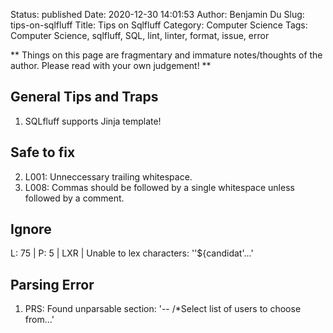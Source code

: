 Status: published
Date: 2020-12-30 14:01:53
Author: Benjamin Du
Slug: tips-on-sqlfluff
Title: Tips on Sqlfluff
Category: Computer Science
Tags: Computer Science, sqlfluff, SQL, lint, linter, format, issue, error

**
Things on this page are fragmentary and immature notes/thoughts of the author.
Please read with your own judgement!
**

## General Tips and Traps 

1. SQLfluff supports Jinja template! 

## Safe to fix
2. L001: Unneccessary trailing whitespace.
3. L008: Commas should be followed by a single whitespace unless followed by a comment.


## Ignore 

L:  75 | P:   5 |  LXR | Unable to lex characters: ''${candidat'...'

## Parsing Error

1. PRS: Found unparsable section: '-- /*Select list of users to choose from...'
